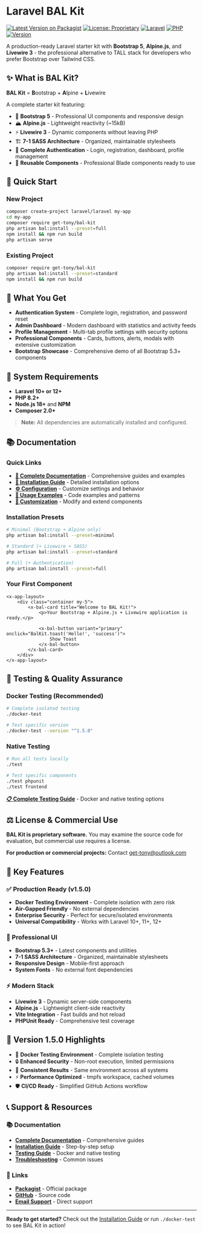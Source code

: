 # Laravel BAL Kit

[![Latest Version on Packagist](https://img.shields.io/packagist/v/get-tony/bal-kit.svg?style=flat-square)](https://packagist.org/packages/get-tony/bal-kit)
[![License: Proprietary](https://img.shields.io/badge/License-Proprietary-red.svg)](https://github.com/get-tony/bal-kit/blob/main/LICENSE)
[![Laravel](https://img.shields.io/badge/Laravel-10%2B%20%7C%2012-red.svg)](https://laravel.com)
[![PHP](https://img.shields.io/badge/PHP-8.2%2B-blue.svg)](https://php.net)
[![Version](https://img.shields.io/badge/Version-1.5.0%20Stable-green.svg)](https://github.com/get-tony/bal-kit/releases/tag/v1.5.0)

A production-ready Laravel starter kit with **Bootstrap 5**, **Alpine.js**, and **Livewire 3** - the professional alternative to TALL stack for developers who prefer Bootstrap over Tailwind CSS.

## ✨ What is BAL Kit?

**BAL Kit** = **B**ootstrap + **A**lpine + **L**ivewire

A complete starter kit featuring:

- 🎨 **Bootstrap 5** - Professional UI components and responsive design
- 🏔️ **Alpine.js** - Lightweight reactivity (~15kB)
- ⚡ **Livewire 3** - Dynamic components without leaving PHP
- 🏗️ **7-1 SASS Architecture** - Organized, maintainable stylesheets
- 🔐 **Complete Authentication** - Login, registration, dashboard, profile management
- 🧩 **Reusable Components** - Professional Blade components ready to use

## 🚀 Quick Start

### New Project

```bash
composer create-project laravel/laravel my-app
cd my-app
composer require get-tony/bal-kit
php artisan bal:install --preset=full
npm install && npm run build
php artisan serve
```

### Existing Project

```bash
composer require get-tony/bal-kit
php artisan bal:install --preset=standard
npm install && npm run build
```

## 🎯 What You Get

- **Authentication System** - Complete login, registration, and password reset
- **Admin Dashboard** - Modern dashboard with statistics and activity feeds
- **Profile Management** - Multi-tab profile settings with security options
- **Professional Components** - Cards, buttons, alerts, modals with extensive customization
- **Bootstrap Showcase** - Comprehensive demo of all Bootstrap 5.3+ components

## 🔧 System Requirements

- **Laravel 10+ or 12+**
- **PHP 8.2+**
- **Node.js 18+** and **NPM**
- **Composer 2.0+**

> **Note:** All dependencies are automatically installed and configured.

## 📚 Documentation

### Quick Links

- **[📖 Complete Documentation](docs/README.md)** - Comprehensive guides and examples
- **[🚀 Installation Guide](docs/installation.md)** - Detailed installation options
- **[⚙️ Configuration](docs/configuration.md)** - Customize settings and behavior
- **[🎨 Usage Examples](docs/usage-examples.md)** - Code examples and patterns
- **[🔧 Customization](docs/customization.md)** - Modify and extend components

### Installation Presets

```bash
# Minimal (Bootstrap + Alpine only)
php artisan bal:install --preset=minimal

# Standard (+ Livewire + SASS)
php artisan bal:install --preset=standard

# Full (+ Authentication)
php artisan bal:install --preset=full
```

### Your First Component

```blade
<x-app-layout>
    <div class="container my-5">
        <x-bal-card title="Welcome to BAL Kit!">
            <p>Your Bootstrap + Alpine.js + Livewire application is ready.</p>

            <x-bal-button variant="primary" onclick="BalKit.toast('Hello!', 'success')">
                Show Toast
            </x-bal-button>
        </x-bal-card>
    </div>
</x-app-layout>
```

## 🧪 Testing & Quality Assurance

### Docker Testing (Recommended)

```bash
# Complete isolated testing
./docker-test

# Test specific version
./docker-test --version "^1.5.0"
```

### Native Testing

```bash
# Run all tests locally
./test

# Test specific components
./test phpunit
./test frontend
```

**[📋 Complete Testing Guide](docs/testing.md)** - Docker and native testing options

## ⚖️ License & Commercial Use

**BAL Kit is proprietary software.** You may examine the source code for evaluation, but commercial use requires a license.

**For production or commercial projects:** Contact [get-tony@outlook.com](mailto:get-tony@outlook.com)

## 🌟 Key Features

### ✅ Production Ready (v1.5.0)

- **Docker Testing Environment** - Complete isolation with zero risk
- **Air-Gapped Friendly** - No external dependencies
- **Enterprise Security** - Perfect for secure/isolated environments
- **Universal Compatibility** - Works with Laravel 10+, 11+, 12+

### 🎨 Professional UI

- **Bootstrap 5.3+** - Latest components and utilities
- **7-1 SASS Architecture** - Organized, maintainable stylesheets
- **Responsive Design** - Mobile-first approach
- **System Fonts** - No external font dependencies

### ⚡ Modern Stack

- **Livewire 3** - Dynamic server-side components
- **Alpine.js** - Lightweight client-side reactivity
- **Vite Integration** - Fast builds and hot reload
- **PHPUnit Ready** - Comprehensive test coverage

## 🚀 Version 1.5.0 Highlights

- 🐳 **Docker Testing Environment** - Complete isolation testing
- 🔒 **Enhanced Security** - Non-root execution, limited permissions
- 📏 **Consistent Results** - Same environment across all systems
- ⚡ **Performance Optimized** - tmpfs workspace, cached volumes
- 🛡️ **CI/CD Ready** - Simplified GitHub Actions workflow

## 📞 Support & Resources

### 📚 Documentation

- **[Complete Documentation](docs/)** - Comprehensive guides
- **[Installation Guide](docs/installation.md)** - Step-by-step setup
- **[Testing Guide](docs/testing.md)** - Docker and native testing
- **[Troubleshooting](docs/troubleshooting.md)** - Common issues

### 🔗 Links

- **[Packagist](https://packagist.org/packages/get-tony/bal-kit)** - Official package
- **[GitHub](https://github.com/get-tony/bal-kit)** - Source code
- **[Email Support](mailto:get-tony@outlook.com)** - Direct support

---

**Ready to get started?** Check out the [Installation Guide](docs/installation.md) or run `./docker-test` to see BAL Kit in action!
